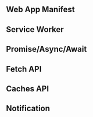 ## Web App Manifest
## Service Worker
## Promise/Async/Await
## Fetch API
## Caches API
## Notification